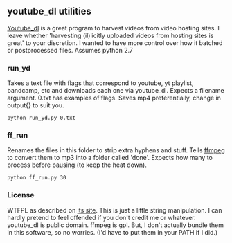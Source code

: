 ## youtube_dl utilities

[Youtube_dl](http://rg3.github.io/youtube-dl/download.html) is a great program to harvest videos from video hosting sites. I leave whether 'harvesting (il)licitly uploaded videos from hosting sites is great' to your discretion. I wanted to have more control over how it batched or postprocessed files. Assumes python 2.7

### run_yd

Takes a text file with flags that correspond to youtube, yt playlist, bandcamp, etc and downloads each one via youtube_dl. Expects a filename argument. 0.txt has examples of flags. Saves mp4 preferentially, change in output{} to suit you.

    python run_yd.py 0.txt

### ff_run

Renames the files in this folder to strip extra hyphens and stuff. Tells [ffmpeg](https://www.ffmpeg.org/) to convert them to mp3 into a folder called 'done'. Expects how many to process before pausing (to keep the heat down).

    python ff_run.py 30

### License

WTFPL as described on [its site](www.wtfpl.net). This is just a little string manipulation. I can hardly pretend to feel offended if you don't credit me or whatever. youtube_dl is public domain. ffmpeg is gpl. But, I don't actually bundle them in this software, so no worries. (I'd have to put them in your PATH if I did.)